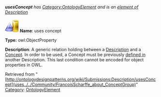 ___usesConcept__ has [Category:OntologyElement](../../Category/OntologyElement "Category:OntologyElement") and is an [element of](../../Property/ElementOf "Property:ElementOf") [Description](../../Submissions/Description "Submissions:Description")_


  




[![ObjectProperty](../../images/thumb/c/c3/ObjectProperty.gif/45px-ObjectProperty.gif)](../../Image/ObjectProperty.gif "ObjectProperty")
__Name__: uses concept 


__Type:__ owl:ObjectProperty 


__Description__: A generic relation holding between a  [Description](../../Image/Description.jpg "Submissions:Description/Description") and a  [Concept](../../Community/FrancoisScharffe_about_ConceptGroup "Submissions:Description/Concept"). In order to be used, a Concept must be previously  [defined in](../../Submissions/Description/isDefinedIn "Submissions:Description/isDefinedIn") another Description. This last condition cannot be encoded for object properties in OWL. 





Retrieved from "[http://ontologydesignpatterns.org/wiki/Submissions:Description/usesConcept](uses../../Community/FrancoisScharffe_about_ConceptGroup)"
 [Category](http://ontologydesignpatterns.org/wiki/Special:Categories "Special:Categories"): [OntologyElement](../../Category/OntologyElement "Category:OntologyElement")